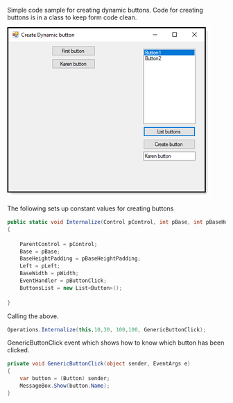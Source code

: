 ﻿Simple code sample for creating dynamic buttons. Code for creating buttons is in a class to keep form code clean.

![screen](assets/CreateButtons.png)


The following sets up constant values for creating buttons

```csharp
public static void Internalize(Control pControl, int pBase, int pBaseHeightPadding, int pLeft, int pWidth, EventHandler pButtonClick)
{
    
    ParentControl = pControl;
    Base = pBase;
    BaseHeightPadding = pBaseHeightPadding;
    Left = pLeft;
    BaseWidth = pWidth;
    EventHandler = pButtonClick;
    ButtonsList = new List<Button>();
    
}
```

Calling the above.

```csharp
Operations.Internalize(this,10,30, 100,100, GenericButtonClick);
```

GenericButtonClick event which shows how to know which button has been clicked.

```csharp
private void GenericButtonClick(object sender, EventArgs e)
{
    var button = (Button) sender;
    MessageBox.Show(button.Name);
}
```


